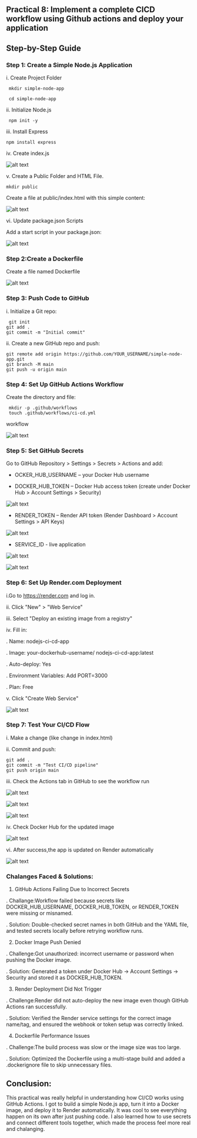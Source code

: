 ##  Practical 8: Implement a complete CICD workflow using Github actions and deploy your application

## Step-by-Step Guide

### Step 1: Create a Simple Node.js Application

i. Create Project Folder

     mkdir simple-node-app

     cd simple-node-app


ii. Initialize Node.js

     npm init -y

iii. Install Express

    npm install express


iv. Create index.js

![alt text](image/1.png)

v. Create a Public Folder and HTML File.

    mkdir public


Create a file at public/index.html with this simple content:

![alt text](image/2.png)

vi. Update package.json Scripts

Add a start script in your package.json:

![alt text](image/3.png)

### Step 2:Create a Dockerfile

Create a file named Dockerfile

![alt text](image/4.png)

### Step 3: Push Code to GitHub

i. Initialize a Git repo:

     git init
    git add .
    git commit -m "Initial commit"

ii. Create a new GitHub repo and push:

    git remote add origin https://github.com/YOUR_USERNAME/simple-node-app.git
    git branch -M main
    git push -u origin main

### Step 4: Set Up GitHub Actions Workflow

Create the directory and file:

     mkdir -p .github/workflows
     touch .github/workflows/ci-cd.yml

workflow

![alt text](image/5.png)

### Step 5: Set GitHub Secrets

Go to GitHub Repository > Settings > Secrets > Actions and add:

-  OCKER_HUB_USERNAME – your Docker Hub username

-  DOCKER_HUB_TOKEN – Docker Hub access token (create under Docker Hub > Account Settings > Security)

![alt text](<image/image copy 3.png>)

-  RENDER_TOKEN – Render API token (Render Dashboard > Account Settings > API Keys)

![alt text](image/8.png)

-  SERVICE_ID - live application

![alt text](image/7.png)

![alt text](<image/Screenshot from 2025-06-03 20-35-08.png>)

### Step 6: Set Up Render.com Deployment

i.Go to https://render.com and log in.

ii. Click "New" > "Web Service"

iii. Select "Deploy an existing image from a registry"

iv. Fill in:

.  Name: nodejs-ci-cd-app

.   Image: your-dockerhub-username/             nodejs-ci-cd-app:latest

.   Auto-deploy: Yes

.   Environment Variables: Add PORT=3000

.   Plan: Free

v. Click "Create Web Service"

![alt text](image/9.png)

### Step 7:  Test Your CI/CD Flow

i. Make a change (like change in index.html)

ii. Commit and push:

    git add .
    git commit -m "Test CI/CD pipeline"
    git push origin main

iii. Check the Actions tab in GitHub to see the workflow run

![alt text](image/README.md/image.png)

![alt text](<image/image copy.png>)

![alt text](<image/image copy 5.png>)


iv. Check Docker Hub for the updated image

![alt text](<image/image copy 4.png>)

vi. After success,the app is updated on Render automatically 

![alt text](image.png)

### Chalanges Faced & Solutions:

1. GitHub Actions Failing Due to Incorrect Secrets

.  Challange:Workflow failed because secrets like DOCKER_HUB_USERNAME, DOCKER_HUB_TOKEN, or RENDER_TOKEN were missing or misnamed.

.  Solution: Double-checked secret names in both GitHub and the YAML file, and tested secrets locally before retrying workflow runs.

2. Docker Image Push Denied

.  Challenge:Got unauthorized: incorrect username or password when pushing the Docker image.

.  Solution: Generated a token under Docker Hub → Account Settings → Security and stored it as DOCKER_HUB_TOKEN.

3.  Render Deployment Did Not Trigger

.  Challenge:Render did not  auto-deploy the new image even though GitHub Actions ran successfully.

.  Solution: Verified the Render service settings for the correct image name/tag, and ensured the webhook or token setup was correctly linked.

4. Dockerfile Performance Issues

.  Challenge:The build process was slow or the image size was too large.

.  Solution: Optimized the Dockerfile using a multi-stage build and added a .dockerignore file to skip unnecessary files.

## Conclusion:
This practical was really helpful in understanding how CI/CD works using GitHub Actions. I got to build a simple Node.js app, turn it into a Docker image, and deploy it to Render automatically. It was cool to see everything happen on its own after just pushing code. I also learned how to use secrets and connect different tools together, which made the process feel more real and chalanging.